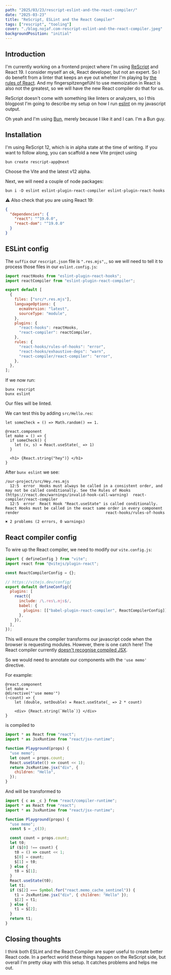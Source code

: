 ```yaml
---
path: "2025/03/23/rescript-eslint-and-the-react-compiler/"
date: "2025-03-23"
title: "ReScript, ESLint and the React Compiler"
tags: ["rescript", "tooling"]
cover: "./blog.nojaf.com-rescript-eslint-and-the-react-compiler.jpeg"
backgroundPosition: "initial"
---
```


## Introduction

I'm currently working on a frontend project where I'm using [ReScript](https://rescript-lang.org/) and React 19.
I consider myself an ok, React developer, but not an expert.
So I do benefit from a linter that keeps an eye out whehter I'm playing by [the rules of React](https://react.dev/reference/rules/rules-of-hooks). And my fingerspitzengefühl to use memoization in React is also not the greatest, so we will have the new React compiler do that for us.

ReScript doesn't come with something like linters or analyzers, so I this blogpost I'm going to describe my setup on how I run [eslint](https://eslint.org/) on my javascript output.

Oh yeah and I'm using [Bun](https://bun.sh/), merely because I like it and I can. I'm a Bun guy.

## Installation

I'm using ReScript 12, which is in alpha state at the time of writing.
If you want to follow along, you can scaffold a new Vite project using

```shell
bun create rescript-app@next
```

Choose the Vite and the latest v12 alpha.

Next, we will need a couple of node packages:

```shell
bun i -D eslint eslint-plugin-react-compiler eslint-plugin-react-hooks
```

⚠️ Also check that you are using React 19:

```json
{
  "dependencies": {
    "react": "^19.0.0",
    "react-dom": "^19.0.0"
  }
}
```

## ESLint config

The `suffix` our `rescript.json` file is `".res.mjs",`, so we will need to tell it to process those files in our `eslint.config.js`:

```js
import reactHooks from "eslint-plugin-react-hooks";
import reactCompiler from "eslint-plugin-react-compiler";

export default [
  {
    files: ["src/*.res.mjs"],
    languageOptions: {
      ecmaVersion: "latest",
      sourceType: "module",
    },
    plugins: {
      "react-hooks": reactHooks,
      "react-compiler": reactCompiler,
    },
    rules: {
      "react-hooks/rules-of-hooks": "error",
      "react-hooks/exhaustive-deps": "warn",
      "react-compiler/react-compiler": "error",
    },
  },
];
```

If we now run:

```
bunx rescript
bunx eslint
```

Our files will be linted.

We can test this by adding `src/Hello.res`:

```ReScript
let someCheck = () => Math.random() == 1.

@react.component
let make = () => {
  if someCheck() {
    let (v, s) = React.useState(_ => 1)
  }

  <h1> {React.string("hey")} </h1>
}
```

After `bunx eslint` we see:

```shell
/our-project/src/Hey.res.mjs
  12:5  error  Hooks must always be called in a consistent order, and may not be called conditionally. See the Rules of Hooks (https://react.dev/warnings/invalid-hook-call-warning)  react-compiler/react-compiler
  12:5  error  React Hook "React.useState" is called conditionally. React Hooks must be called in the exact same order in every component render                                      react-hooks/rules-of-hooks

✖ 2 problems (2 errors, 0 warnings)
```

## React compiler config

To wire up the React compiler, we need to modify our `vite.config.js`:

```js
import { defineConfig } from "vite";
import react from "@vitejs/plugin-react";

const ReactCompilerConfig = {};

// https://vitejs.dev/config/
export default defineConfig({
  plugins: [
    react({
      include: /\.res\.mjs$/,
      babel: {
        plugins: [["babel-plugin-react-compiler", ReactCompilerConfig]],
      },
    }),
  ],
});
```

This will ensure the compiler transforms our javascript code when the browser is requesting modules.
However, there is one catch here! The React compiler currently [doesn't recognise compiled JSX](https://github.com/reactwg/react-compiler/discussions/22).

So we would need to annotate our components with the `'use memo'` directive.

For example:

```ReScript
@react.component
let make =
@directive("'use memo'")
(~count) => {
    let (double, setDouble) = React.useState(_ => 2 * count)

    <div> {React.string(`Hello`)} </div>
}
```

is compiled to

```js
import * as React from "react";
import * as JsxRuntime from "react/jsx-runtime";

function Playground(props) {
  "use memo";
  let count = props.count;
  React.useState(() => count << 1);
  return JsxRuntime.jsx("div", {
    children: "Hello",
  });
}
```

And will be transformed to

```js
import { c as _c } from "react/compiler-runtime";
import * as React from "react";
import * as JsxRuntime from "react/jsx-runtime";

function Playground(props) {
  "use memo";
  const $ = _c(3);

  const count = props.count;
  let t0;
  if ($[0] !== count) {
    t0 = () => count << 1;
    $[0] = count;
    $[1] = t0;
  } else {
    t0 = $[1];
  }
  React.useState(t0);
  let t1;
  if ($[2] === Symbol.for("react.memo_cache_sentinel")) {
    t1 = JsxRuntime.jsx("div", { children: "Hello" });
    $[2] = t1;
  } else {
    t1 = $[2];
  }
  return t1;
}
```

## Closing thoughts

I think both ESLint and the React Compiler are super useful to create better React code.
In a perfect world these things happen on the ReScript side, but overall I'm pretty okay with this setup. It catches problems and helps me out.
